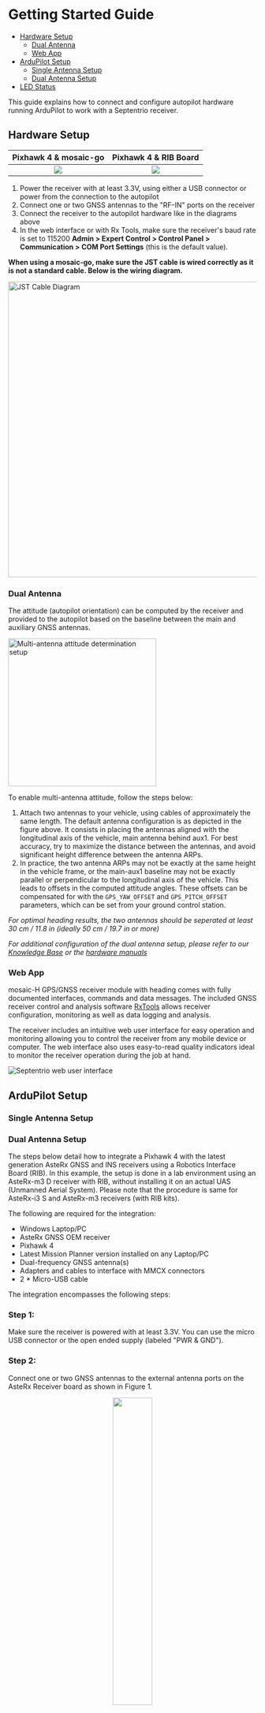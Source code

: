 # Getting Started Guide

- [Hardware Setup](#hardware-setup)
    - [Dual Antenna](#dual-antenna)
    - [Web App](#web-app)
- [ArduPilot Setup](#ardupilot-setup)
    - [Single Antenna Setup](#single-antenna-setup)
    - [Dual Antenna Setup](#dual-antenna-setup)
- [LED Status](#led-status)

This guide explains how to connect and configure autopilot hardware running ArduPilot to work with a
Septentrio receiver.

## Hardware Setup

| Pixhawk 4 & mosaic-go                           | Pixhawk 4 & RIB Board                     |
|:-----------------------------------------------:|:-----------------------------------------:|
| ![](images/hardware_setup/mosaic_go_wiring.png) | ![](images/hardware_setup/rib_wiring.png) |

1. Power the receiver with at least 3.3V, using either a USB connector or power from the connection
   to the autopilot
2. Connect one or two GNSS antennas to the "RF-IN" ports on the receiver
3. Connect the receiver to the autopilot hardware like in the diagrams above
4. In the web interface or with Rx Tools, make sure the receiver's baud rate is set to 115200
   **Admin > Expert Control > Control Panel > Communication > COM Port Settings** (this is the
   default value).

**When using a mosaic-go, make sure the JST cable is wired correctly as it is not a standard cable.
Below is the wiring diagram.**

<img src="images/hardware_setup/jst_cable.png" alt="JST Cable Diagram" width="600" />

### Dual Antenna

The attitude (autopilot orientation) can be computed by the receiver and provided to the autopilot
based on the baseline between the main and auxiliary GNSS antennas.

<img src="images/hardware_setup/multi_antenna_attitude_setup.png" alt="Multi-antenna attitude determination setup" height="300"/>

To enable multi-antenna attitude, follow the steps below:

1. Attach two antennas to your vehicle, using cables of approximately the same length. The default
   antenna configuration is as depicted in the figure above. It consists in placing the antennas
   aligned with the longitudinal axis of the vehicle, main antenna behind aux1. For best accuracy,
   try to maximize the distance between the antennas, and avoid significant height difference
   between the antenna ARPs.
2. In practice, the two antenna ARPs may not be exactly at the same height in the vehicle frame, or
   the main-aux1 baseline may not be exactly parallel or perpendicular to the longitudinal axis of
   the vehicle. This leads to offsets in the computed attitude angles. These offsets can be
   compensated for with the `GPS_YAW_OFFSET` and `GPS_PITCH_OFFSET` parameters, which can be set
   from your ground control station.

_For optimal heading results, the two antennas should be seperated at least 30 cm / 11.8 in (ideally
50 cm / 19.7 in or more)_

_For additional configuration of the dual antenna setup, please refer to our [Knowledge
Base](https://customersupport.septentrio.com/s/topiccatalog) or the [hardware
manuals](https://www.septentrio.com/en/support/product-resources)_

### Web App

mosaic-H GPS/GNSS receiver module with heading comes with fully documented interfaces, commands and
data messages. The included GNSS receiver control and analysis software
[RxTools](https://web.septentrio.com/l/858493/2022-04-19/xgrqp) allows receiver configuration,
monitoring as well as data logging and analysis.

The receiver includes an intuitive web user interface for easy operation and monitoring allowing you
to control the receiver from any mobile device or computer. The web interface also uses easy-to-read
quality indicators ideal to monitor the receiver operation during the job at hand.

![Septentrio web user interface](images/software/septentrio_receiver_web_ui.png)

## ArduPilot Setup

### Single Antenna Setup

### Dual Antenna Setup

The steps below detail how to integrate a Pixhawk 4 with the latest generation AsteRx GNSS and INS
receivers using a Robotics Interface Board (RIB). In this example, the setup is done in a lab
environment using an AsteRx-m3 D receiver with RIB, without installing it on an actual UAS (Unmanned
Aerial System). Please note that the procedure is same for AsteRx-i3 S and AsteRx-m3 receivers (with
RIB kits).

The following are required for the integration:

- Windows Laptop/PC
- AsteRx GNSS OEM receiver
- Pixhawk 4
- Latest Mission Planner version installed on any Laptop/PC
- Dual-frequency GNSS antenna(s)
- Adapters and cables to interface with MMCX connectors
- 2 * Micro-USB cable

The integration encompasses the following steps:

### Step 1:

Make sure the receiver is powered with at least 3.3V. You can use the micro USB connector or the
open ended supply (labeled "PWR & GND").

### Step 2:

Connect one or two GNSS antennas to the external antenna ports on the AsteRx Receiver board as shown
in Figure 1.
<p align="center">
  <img width="40%" src="images/asterx_oem_rib_setup/step1.jpeg">
</p>

### Step 3:

Now connect the AsteRx Receiver to the GPS MODULE port on the Pixhawk 4 as shown in Figure 2 and
figure 3 depending on your receiver.
<p align="center">
  <img width="40%" src="images/asterx_oem_rib_setup/step1.jpeg">
</p>

<p align="center">
  <img width="40%" src="images/hardware_setup/mosaic_go_wiring.png">
</p>

The cable should be wired as show in figure 4.
<p align="center">
  <img width="50%" src="images/hardware_setup/jst_cable.png ">
</p>

### Step 4:

On a Windows Laptop/PC, download and install Mission Planner from the Ardupilot Website. The drivers
for the Pixhawk 4 will be installed, along with the Mission Planner software.

### Step 5: 

#### Download the Firmware

From the [releases](https://github.com/septentrio-gnss/Septentrio-ArduPilot-Autopilot/releases) in
this repository, download the assets corresponding to your setup (usually a .apj file). (To build
the code for a specific target board, download the Source code and follow the
[instructions](https://ardupilot.org/dev/docs/building-the-code.html) in the ArduPilot
documentation).

#### Connect Autopilot to Computer

Once you have installed a ground station on your computer, connect the autopilot using the micro USB
cable.

#### Select the COM Port

If using Mission Planner as the GCS, select the COM port drop-down in the upper-right corner of the
window near the Connect button. Select AUTO or the specific port for your board. Set the Baud rate
to 115200 as shown. Do not hit Connect just yet.

<p align="center">
  <img src="images/asterx_oem_rib_setup/step3.jpeg">
</p>

#### Install Firmware

In Mission Planner’s SETUP | Install Firmware screen click "Load custom firmware" and select the
.apj file.

Mission Planner will try to detect which board you are using. It may ask you to unplug the board,
press OK, and plug it back in to detect the board type.

If all goes well, you will see a status appear on the bottom right including the words: “erase…”,
“program…”, “verify..”, and “Upload Done”. The firmware has been successfully uploaded to the board.

It usually takes a few seconds for the bootloader to exit and enter the main code after programming
or a power-up. Wait to press CONNECT until this occurs.

### Step 6:
In Mission Planner, select the port corresponding to the Pixhawk 4 as shown in Figure 3 and then
click connect (please note that port enumeration will be different for different connections). Make
sure the baudrate matches the one of the receiver which is 115200 baud per default.

<p align="center">
  <img src="images/asterx_oem_rib_setup/step3.jpeg">
</p>

### Step 7:
After successfully connecting to the Pixhawk 4, select the "CONFIG" tab from the top and open the
Full Parameter List (highlighted on the left in figure 4). Now search for "GPS_TYPE2" and set its
value to 10 to select SBF as incoming data format, it will select the AsteRx receiver as the second
GPS as shown in Figure 4.
<p align="center">
<img width="75%" src="images/asterx_oem_rib_setup/step4.jpeg">
</p>
Also make sure that the "SERIAL4_BAUD" parameter is set to 115 and that "SERIAL4_PROTOCOL" is
configured as value 5 for GPS as shown in Figure 5.
<p align="center">
<img width="75%" src="images/asterx_oem_rib_setup/step5.jpeg">
</p>

Finally, you can also switch off the Ardupilot automatic configuration by setting "GPS_AUTO_CONFIG"
to 0 as shown below.
<p align="center">
<img width="75%" src="images/asterx_oem_rib_setup/step6.jpeg">
</p>

#### Dual Antenna Extra Parameters

For dual antenna setup, modify the following settings :
* [AHRS_EKF_TYPE](https://ardupilot.org/copter/docs/parameters.html#ahrs-ekf-type) = 3 (to use EKF3)
* [EK2_ENABLE](https://ardupilot.org/copter/docs/parameters.html#ek2-enable) = 0 (to disable EKF2)
* [EK3_ENABLE](https://ardupilot.org/copter/docs/parameters.html#ek3-enable) = 1 (to enable EKF3)
* [EK3_MAG_CAL](https://ardupilot.org/copter/docs/parameters.html#ek3-mag-cal) is not used for this feature so it can be left at its default value (“0” for Plane, “3” for Copter, “2” for Rover)
* [EK3_SRC1_YAW](https://ardupilot.org/copter/docs/parameters.html#ek3-src1-yaw) = 2 (“GPS”) or 3 (“GPS with Compass Fallback”) if a compass(es) is also in the system
* [GPS_TYPE](https://ardupilot.org/copter/docs/parameters.html#gps-type) = 26 (SBF-Heading)

After applying all the above settings click on "Write Params" (on the right hand side of the screen
in above figures) to save the settings to memory.

### Step 8:

Now, open the receiver's webUI (or another interface) and define an SBF data stream on COM2 with an
output rate of 10Hz for AsteRx-m3. In the webUI, you can do this via NMEA/SBF Out as shown in figure
7. 

#### Single Antenna

For single antenna, the recommended SBF messages are "PVTGeodetic", "DOP", "VelCovGeodetic" and
"ReceiverStatus".
<p align="center">
<img width="60%" src="images/asterx_oem_rib_setup/step7.jpeg">
</p>

#### Dual Antenna

The recommended SBF messages for dual antenna are "PVTGeodetic", "VelCovGeodetic", "DOP",
"AttEuler", "AttCovEuler" and "ReceiverStatus".
<p align="center">
<img width="60%" src="images/software_setup/sbf_setup_dual.png">
</p>

After this, you can save the current configuration in the non-volatile memory of the receiver to
make sure that the receiver does not lose its configuration after power cycling. It can be done by
going Admin > Configurations and copying the "current" config to "boot" as shown below.
<p align="center">
<img width="60%" src="images/asterx_oem_rib_setup/step8.jpeg">
</p>

### Step 9:

Now the Pixhawk 4 should be able to receive SBF data through serial COM2 port of the receiver. On
the Flight Data screen, the GPS2 status should now be displayed, along with a location indicator on
the map. In this case, the screen reports 3D Fix for GPS2 to indicate a standalone solution as shown
in Figure 9.
<p align="center">
<img src="images/asterx_oem_rib_setup/step9.jpeg">
</p>

To read more about injecting RTK corrections using Mission Planner, please go to this
[article](https://customersupport.septentrio.com/s/article/How-to-inject-RTK-Corrections-into-an-AsteRx-UAS-receiver-via-Mission-Planner).

### Step 10 (Only for Dual Antenna Setup)

The attitude (heading/pitch) can be computed from the orientation of the baseline between the main
and the aux1 GNSS antennas.
<p align="center">
<img src="images/hardware_setup/multi_antenna_attitude_setup.png">
</p>

To enable multi-antenna attitude determination, follow the following procedure:

1. Attach two antennas to your vehicle, using cables of approximately the same length. The default
   antenna configuration is as depicted in the figure. It consists in placing the antennas aligned
   with the longitudinal axis of the vehicle, main antenna behind aux1. For best accuracy, try to
   maximize the distance between the antennas, and avoid significant height difference between the
   antenna ARPs.
2. In practice, the two antenna ARPs may not be exactly at the same height in the vehicle frame, or
   the main-aux1 baseline may not be exactly parallel or perpendicular to the longitudinal axis of
   the vehicle. This leads to offsets in the computed attitude angles. These offsets can be
   compensated for with the **setAttitudeOffset** command.

_For optimal heading results, the two antennas should be seperated by at least 30cm / 11.8 in
(ideally 50cm / 19.7in or more)_

_For additional configuration of the dual antenna setup, please refer to our [Knowledge
Base](https://support.septentrio.com/l/858493/2022-04-19/xgrqd) or the [hardware
manual](https://web.septentrio.com/l/858493/2022-04-19/xgrql)_